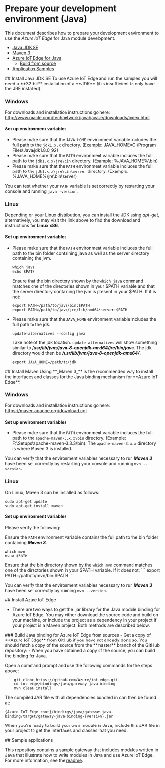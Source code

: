 # Prepare your development environment (Java)

This document describes how to prepare your development environment to use the *Azure IoT Edge* for Java module development.

-  [Java JDK SE](#installjava)
-  [Maven 3](#installmaven)
-  [Azure IoT Edge for Java](#installgw)
   -  [Build from source](#installgwsource)
-  [Application Samples](#samplecode)

<a name="installjava"/>
## Install Java JDK SE
To use Azure IoT Edge and run the samples you will need a **32-bit** installation of a **JDK** (it is insufficient to only have the JRE installed).

### Windows
For downloads and installation instructions go here: http://www.oracle.com/technetwork/java/javase/downloads/index.html

#### Set up environment variables
- Please make sure that the `JAVA_HOME` environment variable includes the full path to the `jdk1.x.x` directory. (Example: JAVA_HOME=C:\\Program Files\\Java\\jdk1.8.0_92)
- Please make sure that the `PATH` environment variable includes the full path to the `jdk1.x.x\jre\bin` directory. (Example: %JAVA_HOME%\\bin)
- Please make sure that the `PATH` environment variable includes the full path to the `jdk1.x.x\jre\bin\server` directory. (Example: %JAVA_HOME%\\jre\\bin\\server)

You can test whether your `PATH` variable is set correctly by restarting your console and running `java -version`.

### Linux
Depending on your Linux distribution, you can install the JDK using *apt-get*, alternatively, you may visit the link above to find the download and instructions for **Linux x86**.

#### Set up environment variables
- Please make sure that the `PATH` environment variable includes the full path to the bin folder containing java as well as the server directory containing the jvm.

    ```
    which java
    echo $PATH
    ```
    Ensure that the bin directory shown by the ```which java``` command matches one of the directories shown in your $PATH variable and that the server directory containing the jvm is present in your $PATH.
    If it is not:
    ```
    export PATH=/path/to/java/bin:$PATH
    export PATH=/path/to/java/jre/lib/amd64/server:$PATH
    ```

- Please make sure that the `JAVA_HOME` environment variable includes the full path to the jdk.

    ```
    update-alternatives --config java
    ```
    Take note of the jdk location. ```update-alternatives``` will show something similar to ***/usr/lib/jvm/java-8-openjdk-amd64/jre/bin/java***. The jdk directory would then be ***/usr/lib/jvm/java-8-openjdk-amd64/***.

    ```
    export JAVA_HOME=/path/to/jdk
    ```


<a name="installmaven"/>
## Install Maven
Using **_Maven 3_** is the recommended way to install the interfaces and classes for the Java binding mechanism for **Azure IoT Edge**.

### Windows
For downloads and installation instructions go here: https://maven.apache.org/download.cgi

#### Set up environment variables
- Please make sure that the `PATH` environment variable includes the full path to the `apache-maven-3.x.x\bin` directory. (Example: F:\\Setups\\apache-maven-3.3.3\\bin). The `apache-maven-3.x.x` directory is where Maven 3 is installed.

You can verify that the environment variables necessary to run **_Maven 3_** have been set correctly by restarting your console and running `mvn --version`.

### Linux
On Linux, Maven 3 can be installed as follows:

```
sudo apt-get update
sudo apt-get install maven
```

#### Set up environment variables

Please verify the following:

Ensure the `PATH` environment variable contains the full path to the bin folder containing **_Maven 3_**.

```
which mvn
echo $PATH
```

Ensure that the bin directory shown by the ```which mvn``` command matches one of the directories shown in your $PATH variable.
    If it does not:
    ```
    export PATH=/path/to/mvn/bin:$PATH
    ```

You can verify that the environment variables necessary to run **_Maven 3_** have been set correctly by running `mvn --version`.

<a name="installgw"/>
## Install Azure IoT Edge

- There are two ways to get the .jar library for the Java module binding for Azure IoT Edge. You may either download the source code and build on your machine, or include the project as a dependency in your project if your project is a Maven project. Both methods are described below.

<a name="installgwsource">
### Build Java binding for Azure IoT Edge from sources
- Get a copy of **Azure IoT Edge** from GitHub if you have not already done so. You should fetch a copy of the source from the **master** branch of the GitHub repository: <https://github.com/Azure/iot-edge>
- When you have obtained a copy of the source, you can build the binding for Java.

Open a command prompt and use the following commands for the steps above:

```
    git clone https://github.com/Azure/iot-edge.git
    cd iot-edge/bindings/java/gateway-java-binding
    mvn clean install
```

The compiled JAR file with all dependencies bundled in can then be found at:

```
{Azure IoT Edge root}/bindings/java/gateway-java-binding/target/gateway-java-binding-{version}.jar
```

When you're ready to build your own module in Java, include this JAR file in your project to get the interfaces and classes that you need.

<a name="samplecode">
## Sample applications

This repository contains a sample gateway that includes modules written in Java that illustrate how to write modules in Java and use Azure IoT Edge. For more information, see the [readme][readme].

[readme]: ./README.md
